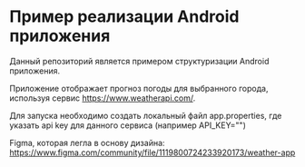 # Пример реализации Android приложения

Данный репозиторий является примером структуризации Android приложения.

Приложение отображает прогноз погоды для выбранного города, используя сервис https://www.weatherapi.com/.

Для запуска необходимо создать локальный файл app.properties, где указать api key для данного сервиса (например API_KEY="<KEY>")

Figma, которая легла в основу дизайна: https://www.figma.com/community/file/1119800724233920173/weather-app